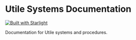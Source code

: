 # Utile Systems Documentation

[![Built with Starlight](https://astro.badg.es/v2/built-with-starlight/tiny.svg)](https://starlight.astro.build)

Documentation for Utile systems and procedures.
